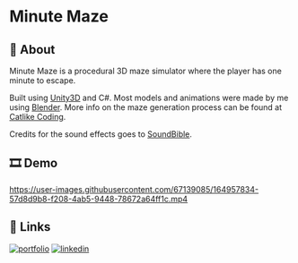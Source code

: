 # Minute Maze

## 📝 About

Minute Maze is a procedural 3D maze simulator where the player has one minute to escape.

Built using [Unity3D](https://unity.com/) and C#. 
Most models and animations were made by me using [Blender](https://www.blender.org/). 
More info on the maze generation process can be found at [Catlike Coding](https://catlikecoding.com/).

Credits for the sound effects goes to [SoundBible](https://soundbible.com/).


## 🎞 Demo

https://user-images.githubusercontent.com/67139085/164957834-57d8d9b8-f208-4ab5-9448-78672a64ff1c.mp4

## 🔗 Links
[![portfolio](https://img.shields.io/badge/my_portfolio-000?style=for-the-badge&logo=ko-fi&logoColor=white)](https://emilianoramirez.com/)
[![linkedin](https://img.shields.io/badge/LinkedIn-0077B5?style=for-the-badge&logo=linkedin&logoColor=white)](https://www.linkedin.com/in/emiliano-ramirez-42233721a/)

